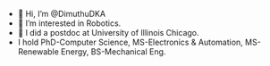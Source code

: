 - 👋 Hi, I’m @DimuthuDKA
- 👀 I’m interested in Robotics. 
- 💞️ I did a postdoc at University of Illinois Chicago.
- I hold PhD-Computer Science, MS-Electronics & Automation, MS-Renewable Energy, BS-Mechanical Eng. 

<!---
DimuthuDKA/DimuthuDKA is a ✨ special ✨ repository because its `README.md` (this file) appears on your GitHub profile.
You can click the Preview link to take a look at your changes.
--->
